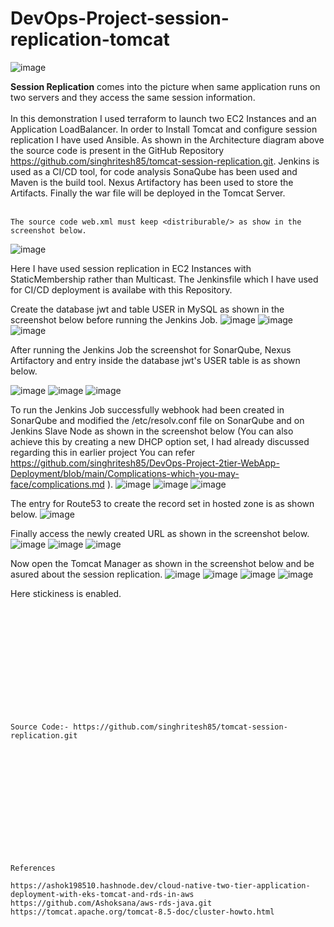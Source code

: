 # DevOps-Project-session-replication-tomcat

![image](https://github.com/user-attachments/assets/ff20b0ea-1baa-49bc-aebd-e97e0717f01a)

**Session Replication** comes into the picture when same application runs on two servers and they access the same session information.
<br><br/>
In this demonstration I used terraform to launch two EC2 Instances and an Application LoadBalancer. In order to Install Tomcat and configure session replication I have used Ansible. As shown in the Architecture diagram above the source code is present in the GitHub Repository https://github.com/singhritesh85/tomcat-session-replication.git. Jenkins is used as a CI/CD tool, for code analysis SonaQube has been used and Maven is the build tool. Nexus Artifactory has been used to store the Artifacts. Finally the war file will be deployed in the Tomcat Server.
<br><br/>
```
The source code web.xml must keep <distriburable/> as show in the screenshot below.
```
![image](https://github.com/user-attachments/assets/8790f50a-47a5-4ac4-a2d3-b01749b3383b)

Here I have used session replication in EC2 Instances with StaticMembership rather than Multicast. The Jenkinsfile which I have used for CI/CD deployment is availabe with this Repository.  

Create the database jwt and table USER in MySQL as shown in the screenshot below before running the Jenkins Job.
![image](https://github.com/user-attachments/assets/934fd984-31c6-4269-9b3b-7b0435f252d8)
![image](https://github.com/user-attachments/assets/7b30172d-398b-417c-8407-c0a2be0e6417)
![image](https://github.com/user-attachments/assets/ab32e127-cc2d-431c-8b56-342cb6fb45a3)

After running the Jenkins Job the screenshot for SonarQube, Nexus Artifactory and entry inside the database jwt's USER table is as shown below.

![image](https://github.com/user-attachments/assets/f9a57bc5-d791-4058-8864-778de0642e65)
![image](https://github.com/user-attachments/assets/b12874d8-7c6b-404d-8aee-fa3f625d100b)
![image](https://github.com/user-attachments/assets/ec26bce2-4bf1-4cc2-84e1-1d882d3e1fed)

To run the Jenkins Job successfully webhook had been created in SonarQube and modified the /etc/resolv.conf file on SonarQube and on Jenkins Slave Node as shown in the screenshot below (You can also achieve this by creating a new DHCP option set, I had already discussed regarding this in earlier project You can refer https://github.com/singhritesh85/DevOps-Project-2tier-WebApp-Deployment/blob/main/Complications-which-you-may-face/complications.md ).
![image](https://github.com/user-attachments/assets/1bfaf933-1e58-491b-b8c7-81b6de0fefe9)
![image](https://github.com/user-attachments/assets/367fff64-ffaf-4490-81e8-1c15f1213280)
![image](https://github.com/user-attachments/assets/a28d96ce-b089-49a2-8190-95f414dfac22)

The entry for Route53 to create the record set in hosted zone is as shown below.
![image](https://github.com/user-attachments/assets/531b471a-4e06-4ef6-8bad-b3240ff7fa95)

Finally access the newly created URL as shown in the screenshot below.
![image](https://github.com/user-attachments/assets/e14b5df5-948b-4f97-9a81-3608e9cc6492)
![image](https://github.com/user-attachments/assets/7683fac5-2fa1-4543-a769-7f0ae1d1faf5)
![image](https://github.com/user-attachments/assets/01097504-7428-4a5b-bd29-10bd505b66c8)

Now open the Tomcat Manager as shown in the screenshot below and be asured about the session replication.
![image](https://github.com/user-attachments/assets/47c4554e-c05b-4f99-b1af-aa4384c4bdc8)
![image](https://github.com/user-attachments/assets/d855b518-3481-4dd8-be9f-c9d07353aea6)
![image](https://github.com/user-attachments/assets/893d5cd4-03c8-4bd5-b01d-fe01ee45d353)
![image](https://github.com/user-attachments/assets/b9778f87-1cde-44b1-a7e9-b0561b1d58ea)

Here stickiness is enabled.

<br><br/>
<br><br/>
<br><br/>
<br><br/>
<br><br/>
```
Source Code:- https://github.com/singhritesh85/tomcat-session-replication.git 
```
<br><br/>
<br><br/>
<br><br/>
<br><br/>
<br><br/>
```
References

https://ashok198510.hashnode.dev/cloud-native-two-tier-application-deployment-with-eks-tomcat-and-rds-in-aws
https://github.com/Ashoksana/aws-rds-java.git
https://tomcat.apache.org/tomcat-8.5-doc/cluster-howto.html
```
